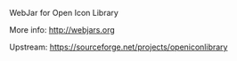 WebJar for Open Icon Library

More info: http://webjars.org

Upstream: https://sourceforge.net/projects/openiconlibrary
